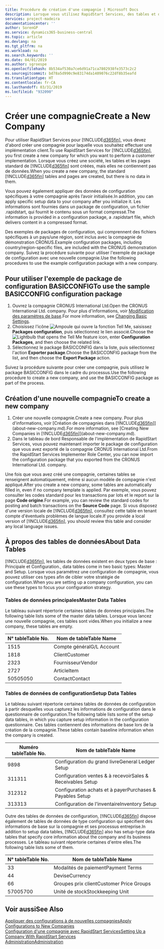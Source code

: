 ```yaml
---
title: Procédure de création d'une compagnie | Microsoft Docs
description: Lorsque vous utilisez RapidStart Services, des tables et des pages sont créées, mais elles ne contiennent pas de données.
services: project-madeira
documentationcenter: ''
author: SorenGP
ms.service: dynamics365-business-central
ms.topic: article
ms.devlang: na
ms.tgt_pltfrm: na
ms.workload: na
ms.search.keywords: ''
ms.date: 04/01/2019
ms.author: sgroespe
ms.openlocfilehash: 8b534af530a7ce6d91a71ca7802938fe3573c2c2
ms.sourcegitcommit: bd78a5d990c9e83174da1409076c22df8b35eafd
ms.translationtype: HT
ms.contentlocale: fr-CA
ms.lasthandoff: 03/31/2019
ms.locfileid: "932090"
---
```

# <a name="create-a-new-company"></a><span data-ttu-id="b2d3c-103">Créer une compagnie</span><span class="sxs-lookup"><span data-stu-id="b2d3c-103">Create a New Company</span></span>
<span data-ttu-id="b2d3c-104">Pour utiliser RapidStart Services pour [!INCLUDE[d365fin](includes/d365fin_md.md)], vous devez d'abord créer une compagnie pour laquelle vous souhaitez effectuer une implémentation client.</span><span class="sxs-lookup"><span data-stu-id="b2d3c-104">To use RapidStart Services for [!INCLUDE[d365fin](includes/d365fin_md.md)], you first create a new company for which you want to perform a customer implementation.</span></span> <span data-ttu-id="b2d3c-105">Lorsque vous créez une société, les tables et les pages standard de [!INCLUDE[d365fin](includes/d365fin_md.md)] sont créées, mais elles ne contiennent pas de données.</span><span class="sxs-lookup"><span data-stu-id="b2d3c-105">When you create a new company, the standard [!INCLUDE[d365fin](includes/d365fin_md.md)] tables and pages are created, but there is no data in them.</span></span>

<span data-ttu-id="b2d3c-106">Vous pouvez également appliquer des données de configuration spécifiques à votre compagnie après l’avoir initialisée.</span><span class="sxs-lookup"><span data-stu-id="b2d3c-106">In addition, you can apply specific setup data to your company after you initialize it.</span></span> <span data-ttu-id="b2d3c-107">Les informations sont fournies dans un package de configuration, un fichier .rapidstart, qui fournit le contenu sous un format compressé.</span><span class="sxs-lookup"><span data-stu-id="b2d3c-107">The information is provided in a configuration package, a .rapidstart file, which delivers content in a compressed format.</span></span>  

<span data-ttu-id="b2d3c-108">Des exemples de packages de configuration, qui comprennent des fichiers spécifiques à un pays/une région, sont inclus avec la compagnie de démonstration CRONUS.</span><span class="sxs-lookup"><span data-stu-id="b2d3c-108">Example configuration packages, including country/region-specific files, are included with the CRONUS demonstration company.</span></span> <span data-ttu-id="b2d3c-109">Suivez la procédure suivante pour utiliser l'exemple de package de configuration avec une nouvelle compagnie.</span><span class="sxs-lookup"><span data-stu-id="b2d3c-109">Use the following procedures to use the example configuration package with a new company.</span></span>  

## <a name="to-use-the-sample-basicconfig-configuration-package"></a><span data-ttu-id="b2d3c-110">Pour utiliser l'exemple de package de configuration BASICCONFIG</span><span class="sxs-lookup"><span data-stu-id="b2d3c-110">To use the sample BASICCONFIG configuration package</span></span>  
1. <span data-ttu-id="b2d3c-111">Ouvrez la compagnie CRONUS International Ltd.</span><span class="sxs-lookup"><span data-stu-id="b2d3c-111">Open the CRONUS International Ltd. company.</span></span> <span data-ttu-id="b2d3c-112">Pour plus d'informations, voir [Modification des paramètres de base](ui-change-basic-settings.md).</span><span class="sxs-lookup"><span data-stu-id="b2d3c-112">For more information, see [Changing Basic Settings](ui-change-basic-settings.md).</span></span>
2. <span data-ttu-id="b2d3c-113">Choisissez l'icône ![Ampoule qui ouvre la fonction Tell Me](media/ui-search/search_small.png "Dites-moi ce que vous voulez faire"), saisissez **Packages configuration**, puis sélectionnez le lien associé.</span><span class="sxs-lookup"><span data-stu-id="b2d3c-113">Choose the ![Lightbulb that opens the Tell Me feature](media/ui-search/search_small.png "Tell me what you want to do") icon, enter **Configuration Packages**, and then choose the related link.</span></span>  
3. <span data-ttu-id="b2d3c-114">Sélectionnez le package BASICCONFIG dans la liste, puis sélectionnez l'action **Exporter package**.</span><span class="sxs-lookup"><span data-stu-id="b2d3c-114">Choose the BASICCONFIG package from the list, and then choose the **Export Package** action.</span></span>  

<span data-ttu-id="b2d3c-115">Suivez la procédure suivante pour créer une compagnie, puis utilisez le package BASICCONFIG dans le cadre du processus.</span><span class="sxs-lookup"><span data-stu-id="b2d3c-115">Use the following procedure to create a new company, and use the BASICCONFIG package as part of the process.</span></span>  

## <a name="to-create-a-new-company"></a><span data-ttu-id="b2d3c-116">Création d'une nouvelle compagnie</span><span class="sxs-lookup"><span data-stu-id="b2d3c-116">To create a new company</span></span>  
1. <span data-ttu-id="b2d3c-117">Créer une nouvelle compagnie.</span><span class="sxs-lookup"><span data-stu-id="b2d3c-117">Create a new company.</span></span> <span data-ttu-id="b2d3c-118">Pour plus d'informations, voir [Création de compagnies dans [!INCLUDE[d365fin](includes/d365fin_md.md)]](about-new-company.md).</span><span class="sxs-lookup"><span data-stu-id="b2d3c-118">For more information, see [Creating New Companies in [!INCLUDE[d365fin](includes/d365fin_md.md)]](about-new-company.md).</span></span>
2. <span data-ttu-id="b2d3c-119">Dans le tableau de bord Responsable de l'implémentation de RapidStart Services, vous pouvez maintenant importer le package de configuration que vous avez exporté de la compagnie CRONUS International Ltd.</span><span class="sxs-lookup"><span data-stu-id="b2d3c-119">From the RapidStart Services Implementer Role Center, you can now import the configuration package that you exported from the CRONUS International Ltd. company.</span></span>

<span data-ttu-id="b2d3c-120">Une fois que vous avez créé une compagnie, certaines tables se renseignent automatiquement, même si aucun modèle de compagnie n'est appliqué.</span><span class="sxs-lookup"><span data-stu-id="b2d3c-120">After you create a new company, some tables are automatically filled in, even if no company template is applied.</span></span> <span data-ttu-id="b2d3c-121">Par exemple, vous pouvez consulter les codes standard pour les transactions par lots et le report sur la page **Code origine**.</span><span class="sxs-lookup"><span data-stu-id="b2d3c-121">For example, you can review the standard codes for posting and batch transactions on the **Source Code** page.</span></span> <span data-ttu-id="b2d3c-122">Si vous disposez d'une version locale de [!INCLUDE[d365fin](includes/d365fin_md.md)], consultez cette table en tenant compte d'éventuels problèmes de langue locale.</span><span class="sxs-lookup"><span data-stu-id="b2d3c-122">If you provide a local version of [!INCLUDE[d365fin](includes/d365fin_md.md)], you should review this table and consider any local language issues.</span></span>

## <a name="about-data-tables"></a><span data-ttu-id="b2d3c-123">À propos des tables de données</span><span class="sxs-lookup"><span data-stu-id="b2d3c-123">About Data Tables</span></span>
[!INCLUDE[d365fin](includes/d365fin_md.md)]<span data-ttu-id="b2d3c-124">, les tables de données existent en deux types de base : Principale et Configuration.</span><span class="sxs-lookup"><span data-stu-id="b2d3c-124">, data tables come in two basic types: Master and Setup.</span></span> <span data-ttu-id="b2d3c-125">Lorsque vous paramétrez une configuration de compagnie, vous pouvez utiliser ces types afin de cibler votre stratégie de configuration.</span><span class="sxs-lookup"><span data-stu-id="b2d3c-125">When you are setting up a company configuration, you can use these types to focus your configuration strategy.</span></span>  

### <a name="master-data-tables"></a><span data-ttu-id="b2d3c-126">Tables de données principales</span><span class="sxs-lookup"><span data-stu-id="b2d3c-126">Master Data Tables</span></span>  
<span data-ttu-id="b2d3c-127">Le tableau suivant répertorie certaines tables de données principales.</span><span class="sxs-lookup"><span data-stu-id="b2d3c-127">The following table lists some of the master data tables.</span></span> <span data-ttu-id="b2d3c-128">Lorsque vous lancez une nouvelle compagnie, ces tables sont vides.</span><span class="sxs-lookup"><span data-stu-id="b2d3c-128">When you initialize a new company, these tables are empty.</span></span>  

|<span data-ttu-id="b2d3c-129">N° table</span><span class="sxs-lookup"><span data-stu-id="b2d3c-129">Table No.</span></span>|<span data-ttu-id="b2d3c-130">Nom de table</span><span class="sxs-lookup"><span data-stu-id="b2d3c-130">Table Name</span></span>|  
|-------------------|--------------------|  
|<span data-ttu-id="b2d3c-131">15</span><span class="sxs-lookup"><span data-stu-id="b2d3c-131">15</span></span>|<span data-ttu-id="b2d3c-132">Compte général</span><span class="sxs-lookup"><span data-stu-id="b2d3c-132">G/L Account</span></span>|  
|<span data-ttu-id="b2d3c-133">18</span><span class="sxs-lookup"><span data-stu-id="b2d3c-133">18</span></span>|<span data-ttu-id="b2d3c-134">Client</span><span class="sxs-lookup"><span data-stu-id="b2d3c-134">Customer</span></span>|  
|<span data-ttu-id="b2d3c-135">23</span><span class="sxs-lookup"><span data-stu-id="b2d3c-135">23</span></span>|<span data-ttu-id="b2d3c-136">Fournisseur</span><span class="sxs-lookup"><span data-stu-id="b2d3c-136">Vendor</span></span>|  
|<span data-ttu-id="b2d3c-137">27</span><span class="sxs-lookup"><span data-stu-id="b2d3c-137">27</span></span>|<span data-ttu-id="b2d3c-138">Article</span><span class="sxs-lookup"><span data-stu-id="b2d3c-138">Item</span></span>|  
|<span data-ttu-id="b2d3c-139">5050</span><span class="sxs-lookup"><span data-stu-id="b2d3c-139">5050</span></span>|<span data-ttu-id="b2d3c-140">Contact</span><span class="sxs-lookup"><span data-stu-id="b2d3c-140">Contact</span></span>|  

### <a name="setup-data-tables"></a><span data-ttu-id="b2d3c-141">Tables de données de configuration</span><span class="sxs-lookup"><span data-stu-id="b2d3c-141">Setup Data Tables</span></span>  
<span data-ttu-id="b2d3c-142">Le tableau suivant répertorie certaines tables de données de configuration à partir desquelles vous capturez les informations de configuration dans le questionnaire de configuration.</span><span class="sxs-lookup"><span data-stu-id="b2d3c-142">The following table lists some of the setup data tables, in which you capture setup information in the configuration questionnaire.</span></span> <span data-ttu-id="b2d3c-143">Ces tables contiennent des informations de base lors de la création de la compagnie.</span><span class="sxs-lookup"><span data-stu-id="b2d3c-143">These tables contain baseline information when the company is created.</span></span>  

|<span data-ttu-id="b2d3c-144">Numéro table</span><span class="sxs-lookup"><span data-stu-id="b2d3c-144">Table No.</span></span>|<span data-ttu-id="b2d3c-145">Nom de table</span><span class="sxs-lookup"><span data-stu-id="b2d3c-145">Table Name</span></span>|  
|-------------------|--------------------|  
|<span data-ttu-id="b2d3c-146">98</span><span class="sxs-lookup"><span data-stu-id="b2d3c-146">98</span></span>|<span data-ttu-id="b2d3c-147">Configuration du grand livre</span><span class="sxs-lookup"><span data-stu-id="b2d3c-147">General Ledger Setup</span></span>|  
|<span data-ttu-id="b2d3c-148">311</span><span class="sxs-lookup"><span data-stu-id="b2d3c-148">311</span></span>|<span data-ttu-id="b2d3c-149">Configuration ventes & à recevoir</span><span class="sxs-lookup"><span data-stu-id="b2d3c-149">Sales & Receivables Setup</span></span>|  
|<span data-ttu-id="b2d3c-150">312</span><span class="sxs-lookup"><span data-stu-id="b2d3c-150">312</span></span>|<span data-ttu-id="b2d3c-151">Configuration achats et à payer</span><span class="sxs-lookup"><span data-stu-id="b2d3c-151">Purchases & Payables Setup</span></span>|  
|<span data-ttu-id="b2d3c-152">313</span><span class="sxs-lookup"><span data-stu-id="b2d3c-152">313</span></span>|<span data-ttu-id="b2d3c-153">Configuration de l'inventaire</span><span class="sxs-lookup"><span data-stu-id="b2d3c-153">Inventory Setup</span></span>|  

<span data-ttu-id="b2d3c-154">Outre des tables de données de configuration, [!INCLUDE[d365fin](includes/d365fin_md.md)] dispose également de tables de données de type configuration qui spécifient des informations de base sur la compagnie et ses processus entreprise.</span><span class="sxs-lookup"><span data-stu-id="b2d3c-154">In addition to setup data tables, [!INCLUDE[d365fin](includes/d365fin_md.md)] also has setup-type data tables that specify core information about the company and its business processes.</span></span> <span data-ttu-id="b2d3c-155">Le tableau suivant répertorie certaines d'entre elles.</span><span class="sxs-lookup"><span data-stu-id="b2d3c-155">The following table lists some of them.</span></span>  

|<span data-ttu-id="b2d3c-156">N° table</span><span class="sxs-lookup"><span data-stu-id="b2d3c-156">Table No.</span></span>|<span data-ttu-id="b2d3c-157">Nom de table</span><span class="sxs-lookup"><span data-stu-id="b2d3c-157">Table Name</span></span>|  
|-------------------|--------------------|  
|<span data-ttu-id="b2d3c-158">3</span><span class="sxs-lookup"><span data-stu-id="b2d3c-158">3</span></span>|<span data-ttu-id="b2d3c-159">Modalités de paiement</span><span class="sxs-lookup"><span data-stu-id="b2d3c-159">Payment Terms</span></span>|  
|<span data-ttu-id="b2d3c-160">4</span><span class="sxs-lookup"><span data-stu-id="b2d3c-160">4</span></span>|<span data-ttu-id="b2d3c-161">Devise</span><span class="sxs-lookup"><span data-stu-id="b2d3c-161">Currency</span></span>|  
|<span data-ttu-id="b2d3c-162">6</span><span class="sxs-lookup"><span data-stu-id="b2d3c-162">6</span></span>|<span data-ttu-id="b2d3c-163">Groupes prix client</span><span class="sxs-lookup"><span data-stu-id="b2d3c-163">Customer Price Groups</span></span>|  
|<span data-ttu-id="b2d3c-164">5700</span><span class="sxs-lookup"><span data-stu-id="b2d3c-164">5700</span></span>|<span data-ttu-id="b2d3c-165">Unité de stock</span><span class="sxs-lookup"><span data-stu-id="b2d3c-165">Stockkeeping Unit</span></span>|

  

## <a name="see-also"></a><span data-ttu-id="b2d3c-166">Voir aussi</span><span class="sxs-lookup"><span data-stu-id="b2d3c-166">See Also</span></span>  
[<span data-ttu-id="b2d3c-167">Appliquer des configurations à de nouvelles compagnies</span><span class="sxs-lookup"><span data-stu-id="b2d3c-167">Apply Configurations to New Companies</span></span>](admin-apply-configuration-to-new-companies.md)  
[<span data-ttu-id="b2d3c-168">Configuration d'une compagnie avec RapidStart Services</span><span class="sxs-lookup"><span data-stu-id="b2d3c-168">Setting Up a Company With RapidStart Services</span></span>](admin-set-up-a-company-with-rapidstart.md)  
[<span data-ttu-id="b2d3c-169">Administration</span><span class="sxs-lookup"><span data-stu-id="b2d3c-169">Administration</span></span>](admin-setup-and-administration.md)
